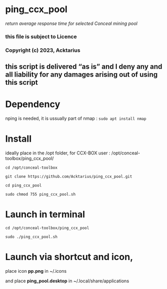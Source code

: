 # ping_ccx_pool
*return average response time for selected Conceal mining pool*
### this file is subject to Licence
### Copyright (c) 2023, Acktarius


## this script is delivered “as is” and I deny any and all liability for any damages arising out of using this script

# Dependency
nping is needed, it is ussually part of nmap :
`sudo apt install nmap`

# Install
ideally place in the /opt folder, for CCX-BOX user : /opt/conceal-toolbox/ping_ccx_pool/

`cd /opt/conceal-toolbox`

`git clone https://github.com/Acktarius/ping_ccx_pool.git`

`cd ping_ccx_pool`

`sudo chmod 755 ping_ccx_pool.sh`

# Launch in terminal 
`cd /opt/conceal-toolbox/ping_ccx_pool`

`sudo ./ping_ccx_pool.sh` 

# Launch via shortcut and icon,
place icon **pp.png** in ~/.icons

and place **ping_pool.desktop** in ~/.local/share/applications
